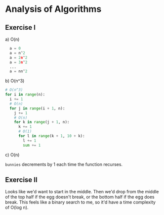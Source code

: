 # Analysis of Algorithms

## Exercise I

a) O(n)

```python
  a = 0
  a = n^2
  a = 2n^2
  a = 3n^2
  ...
  a = nn^2
```

b) O(n^3)

```python
# O(n^3)
for i in range(n):
  i += 1
  # O(n)
  for j in range(i + 1, n):
    j += 1
    # O(n)
    for k in range(j + 1, n):
      k += 1
      # O(1)
      for l in range(k + 1, 10 + k):
        l += 1
        sum += 1
```

c) O(n)

`bunnies` decrements by 1 each time the function recurses.

## Exercise II

Looks like we'd want to start in the middle. Then we'd drop from the middle of the top half if the egg doesn't break, or the bottom half if the egg does break. This feels like a binary search to me, so it'd have a time complexity of O(log n).

